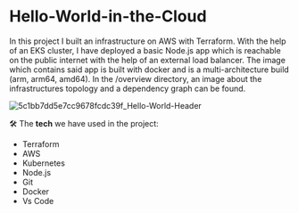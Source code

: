 # Hello-World-in-the-Cloud

In this project I built an infrastructure on AWS with Terraform. With the help of an EKS cluster, I have deployed a basic Node.js app which is reachable on the public internet with the help of an external load balancer. The image which contains said app is built with docker and is a multi-architecture build (arm, arm64, amd64). In the /overview directory, an image about the infrastructures topology and a dependency graph can be found.

![5c1bb7dd5e7cc9678fcdc39f_Hello-World-Header](https://github.com/BalintGeri/Hello-World-in-the-Cloud/assets/109275872/58b1196a-3a9c-4c49-afa4-03a804869152)

🛠️ The **tech** we have used in the project:

* Terraform
* AWS
* Kubernetes
* Node.js
* Git
* Docker
* Vs Code

